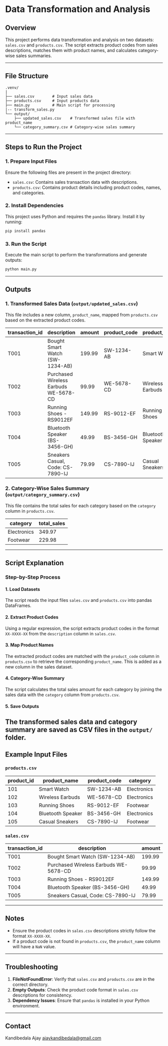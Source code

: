 # Data Transformation and Analysis

## Overview
This project performs data transformation and analysis on two datasets: `sales.csv` and `products.csv`. The script extracts product codes from sales descriptions, matches them with product names, and calculates category-wise sales summaries.

---

## File Structure

```
.venv/
|
├── sales.csv        # Input sales data
├── products.csv     # Input products data
├── main.py          # Main script for processing
|-- transform_sales.py          
└── output/
    ├── updated_sales.csv    # Transformed sales file with product_name
    └── category_summary.csv # Category-wise sales summary
```

---

## Steps to Run the Project

### 1. Prepare Input Files
Ensure the following files are present in the project directory:
- `sales.csv`: Contains sales transaction data with descriptions.
- `products.csv`: Contains product details including product codes, names, and categories.

### 2. Install Dependencies
This project uses Python and requires the `pandas` library. Install it by running:
```bash
pip install pandas
```

### 3. Run the Script
Execute the main script to perform the transformations and generate outputs:
```bash
python main.py
```

---

## Outputs

### 1. Transformed Sales Data (`output/updated_sales.csv`)
This file includes a new column, `product_name`, mapped from `products.csv` based on the extracted product codes.

| transaction_id | description                                 | amount | product_code | product_name       |
|----------------|---------------------------------------------|--------|--------------|--------------------|
| T001           | Bought Smart Watch (SW-1234-AB)            | 199.99 | SW-1234-AB   | Smart Watch        |
| T002           | Purchased Wireless Earbuds WE-5678-CD      | 99.99  | WE-5678-CD   | Wireless Earbuds   |
| T003           | Running Shoes - RS9012EF                  | 149.99 | RS-9012-EF   | Running Shoes      |
| T004           | Bluetooth Speaker (BS-3456-GH)            | 49.99  | BS-3456-GH   | Bluetooth Speaker  |
| T005           | Sneakers Casual, Code: CS-7890-IJ          | 79.99  | CS-7890-IJ   | Casual Sneakers    |

### 2. Category-Wise Sales Summary (`output/category_summary.csv`)
This file contains the total sales for each category based on the `category` column in `products.csv`.

| category    | total_sales |
|-------------|-------------|
| Electronics | 349.97      |
| Footwear    | 229.98      |

---
## Script Explanation
### Step-by-Step Process
#### 1. Load Datasets
The script reads the input files `sales.csv` and `products.csv` into pandas DataFrames.
#### 2. Extract Product Codes
Using a regular expression, the script extracts product codes in the format `XX-XXXX-XX` from the `description` column in `sales.csv`.
#### 3. Map Product Names
The extracted product codes are matched with the `product_code` column in `products.csv` to retrieve the corresponding `product_name`. This is added as a new column in the sales dataset.
#### 4. Category-Wise Summary
The script calculates the total sales amount for each category by joining the sales data with the `category` column from `products.csv`.
#### 5. Save Outputs
The transformed sales data and category summary are saved as CSV files in the `output/` folder.
---
## Example Input Files
### `products.csv`
| product_id | product_name       | product_code | category    |
|------------|--------------------|--------------|-------------|
| 101        | Smart Watch        | SW-1234-AB   | Electronics |
| 102        | Wireless Earbuds  | WE-5678-CD   | Electronics |
| 103        | Running Shoes     | RS-9012-EF   | Footwear    |
| 104        | Bluetooth Speaker | BS-3456-GH   | Electronics |
| 105        | Casual Sneakers   | CS-7890-IJ   | Footwear    |
### `sales.csv`
| transaction_id | description                                 | amount |
|----------------|---------------------------------------------|--------|
| T001           | Bought Smart Watch (SW-1234-AB)            | 199.99 |
| T002           | Purchased Wireless Earbuds WE-5678-CD      | 99.99  |
| T003           | Running Shoes - RS9012EF                  | 149.99 |
| T004           | Bluetooth Speaker (BS-3456-GH)            | 49.99  |
| T005           | Sneakers Casual, Code: CS-7890-IJ          | 79.99  |

---
## Notes
- Ensure the product codes in `sales.csv` descriptions strictly follow the format `XX-XXXX-XX`.
- If a product code is not found in `products.csv`, the `product_name` column will have a `NaN` value.
---

## Troubleshooting

1. **FileNotFoundError**: Verify that `sales.csv` and `products.csv` are in the correct directory.
2. **Empty Outputs**: Check the product code format in `sales.csv` descriptions for consistency.
3. **Dependency Issues**: Ensure that `pandas` is installed in your Python environment.
---
## Contact
Kandibedala Ajay
ajaykandibedala@gmail.com 
